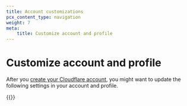 ```yaml
---
title: Account customizations
pcx_content_type: navigation
weight: 7
meta: 
    title: Customize account and profile
---
```


# Customize account and profile

After you [create your Cloudflare account](/fundamentals/setup/account/create-account/), you might want to update the following settings in your account and profile.

{{<directory-listing>}}